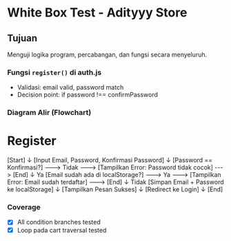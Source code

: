 # White Box Test - Adityyy Store

## Tujuan
Menguji logika program, percabangan, dan fungsi secara menyeluruh.

### Fungsi `register()` di auth.js
- Validasi: email valid, password match
- Decision point: if password !== confirmPassword

### Diagram Alir (Flowchart)
# Register
[Start]
   ↓
[Input Email, Password, Konfirmasi Password]
   ↓
[Password == Konfirmasi?] ---> Tidak ---> [Tampilkan Error: Password tidak cocok] ---> [End]
   ↓ Ya
[Email sudah ada di localStorage?] ---> Ya ---> [Tampilkan Error: Email sudah terdaftar] ---> [End]
   ↓ Tidak
[Simpan Email + Password ke localStorage]
   ↓
[Tampilkan Pesan Sukses]
   ↓
[Redirect ke Login]
   ↓
[End]

### Coverage
- [x] All condition branches tested
- [x] Loop pada cart traversal tested
